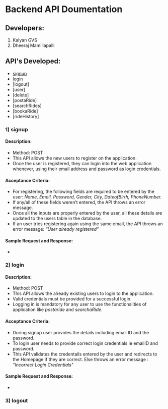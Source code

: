 # Backend API Doumentation

## Developers:     
1) Kalyan GVS
2) Dheeraj Mamillapalli

## API's Developed:

- [signup](#1-signup)
- [login](#2-login)
- [logout]
- [user]
- [delete]
- [postaRide]
- [searchRides]
- [bookaRide]
- [rideHistory]



### 1) signup

#### Description:

- Method: POST
- This API allows the new users to register on the application.
- Once the user is registered, they can login into the web application whenever, using their email address
and password as login credentials.

#### Acceptance Criteria:

- For registering, the following fields are required to be entered by the user: <em>Name, Email,
Password, Gender, City, DateofBirth, PhoneNumber. </em>
 - If any/all of these fields weren’t entered, the API throws an error message.
 - Once all the inputs are properly entered by the user, all these details are updated to the users table
in the database.
 -  If an user tries registering again using the same email, the API throws an error message: <em>“User already registered”</em>

#### Sample Request and Response:

- 



### 2) login

#### Description:

- Method: POST
- This API allows the already existing users to login to the application.
- Valid credentials must be provided for a successful login.
- Logging in is mandatory for any user to use the functionalities of application like <em>postaride</em> and <em>searchaRide</em>.

#### Acceptance Criteria:

- During signup user provides the details including email ID and the password.
- To login user needs to provide correct login credentials ie emailID and password.
- This API validates the credentails entered by the user and redirects to the Homepage if they are correct. Else throws an error message : <em>"Incorrect Login Credentials"</em>

#### Sample Request and Response:

 - 

### 3) logout


